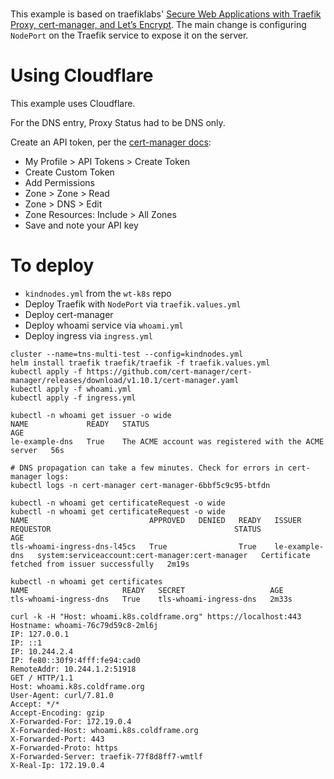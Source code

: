 #
This example is based on traefiklabs' [Secure Web Applications with Traefik Proxy, cert-manager, and Let’s Encrypt](https://traefik.io/blog/secure-web-applications-with-traefik-proxy-cert-manager-and-lets-encrypt/). The main change is configuring `NodePort` on the Traefik service to expose it on the server.


# Using Cloudflare

This example uses Cloudflare.  

For the DNS entry, Proxy Status had to be DNS only.

Create an API token, per the [cert-manager docs](https://cert-manager.io/docs/configuration/acme/dns01/cloudflare/):
* My Profile > API Tokens > Create Token
* Create Custom Token
* Add Permissions
 * Zone > Zone > Read
 * Zone > DNS > Edit
* Zone Resources: Include > All Zones
* Save and note your API key


# To deploy 

* `kindnodes.yml` from the `wt-k8s` repo
* Deploy Traefik with `NodePort` via `traefik.values.yml`
* Deploy cert-manager
* Deploy whoami service via `whoami.yml`
* Deploy ingress via `ingress.yml`


```
cluster --name=tns-multi-test --config=kindnodes.yml
helm install traefik traefik/traefik -f traefik.values.yml 
kubectl apply -f https://github.com/cert-manager/cert-manager/releases/download/v1.10.1/cert-manager.yaml
kubectl apply -f whoami.yml 
kubectl apply -f ingress.yml 
```

```
kubectl -n whoami get issuer -o wide
NAME             READY   STATUS                                                 AGE
le-example-dns   True    The ACME account was registered with the ACME server   56s

# DNS propagation can take a few minutes. Check for errors in cert-manager logs:
kubectl logs -n cert-manager cert-manager-6bbf5c9c95-btfdn

kubectl -n whoami get certificateRequest -o wide
kubectl -n whoami get certificateRequest -o wide
NAME                           APPROVED   DENIED   READY   ISSUER           REQUESTOR                                         STATUS                                         AGE
tls-whoami-ingress-dns-l45cs   True                True    le-example-dns   system:serviceaccount:cert-manager:cert-manager   Certificate fetched from issuer successfully   2m19s

kubectl -n whoami get certificates
NAME                     READY   SECRET                   AGE
tls-whoami-ingress-dns   True    tls-whoami-ingress-dns   2m33s

curl -k -H "Host: whoami.k8s.coldframe.org" https://localhost:443
Hostname: whoami-76c79d59c8-2ml6j
IP: 127.0.0.1
IP: ::1
IP: 10.244.2.4
IP: fe80::30f9:4fff:fe94:cad0
RemoteAddr: 10.244.1.2:51918
GET / HTTP/1.1
Host: whoami.k8s.coldframe.org
User-Agent: curl/7.81.0
Accept: */*
Accept-Encoding: gzip
X-Forwarded-For: 172.19.0.4
X-Forwarded-Host: whoami.k8s.coldframe.org
X-Forwarded-Port: 443
X-Forwarded-Proto: https
X-Forwarded-Server: traefik-77f8d8ff7-wmtlf
X-Real-Ip: 172.19.0.4
```
